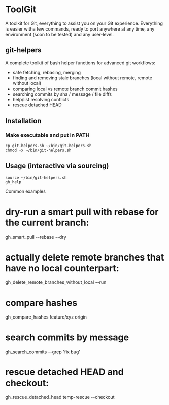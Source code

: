 # ToolGit
A toolkit for Git, everything to assist you on your Git experience.
Everything is easier witha  few commands, ready to port anywhere at any time, any environment (soon to be tested)
and any user-level.


## git-helpers

A complete toolkit of bash helper functions for advanced git workflows:
- safe fetching, rebasing, merging
- finding and removing stale branches (local without remote, remote without local)
- comparing local vs remote branch commit hashes
- searching commits by sha / message / file diffs
- help/list resolving conflicts
- rescue detached HEAD

## Installation

  ### Make executable and put in PATH
  ```
  cp git-helpers.sh ~/bin/git-helpers.sh
  chmod +x ~/bin/git-helpers.sh
  ```

## Usage (interactive via sourcing)

  ```
  source ~/bin/git-helpers.sh
  gh_help
  ```

Common examples
  # dry-run a smart pull with rebase for the current branch:
  gh_smart_pull --rebase --dry

  # actually delete remote branches that have no local counterpart:
  gh_delete_remote_branches_without_local --run

  # compare hashes
  gh_compare_hashes feature/xyz origin

  # search commits by message
  gh_search_commits --grep 'fix bug' 

  # rescue detached HEAD and checkout:
  gh_rescue_detached_head temp-rescue --checkout
